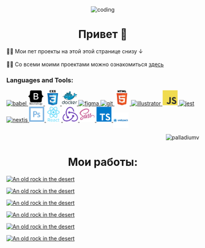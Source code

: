 <div align='center'>
<img alt="coding" width="500" height="300" 
 src="https://i.pinimg.com/originals/e4/26/70/e426702edf874b181aced1e2fa5c6cde.gif">

</div>

<h1 align="center">Привет 👋</h1>

<span> 👨‍💻 Мои пет проекты на этой этой странице снизу ↓ </span> <br/> <br/>
<span> 👨‍💻 Со всеми моими проектами можно ознакомиться [здесь](https://github.com/PalladiUmV?tab=repositories)</span> 


<h3> Languages and Tools: </h3>

<p> <a href="https://babeljs.io/" target="_blank" rel="noreferrer"> <img src="https://www.vectorlogo.zone/logos/babeljs/babeljs-icon.svg" alt="babel" width="40" height="40"/> </a> <a href="https://getbootstrap.com" target="_blank" rel="noreferrer"> <img src="https://raw.githubusercontent.com/devicons/devicon/master/icons/bootstrap/bootstrap-plain-wordmark.svg" alt="bootstrap" width="40" height="40"/> </a> <a href="https://www.w3schools.com/css/" target="_blank" rel="noreferrer"> <img src="https://raw.githubusercontent.com/devicons/devicon/master/icons/css3/css3-original-wordmark.svg" alt="css3" width="40" height="40"/> </a> <a href="https://www.docker.com/" target="_blank" rel="noreferrer"> <img src="https://raw.githubusercontent.com/devicons/devicon/master/icons/docker/docker-original-wordmark.svg" alt="docker" width="40" height="40"/> </a> <a href="https://www.figma.com/" target="_blank" rel="noreferrer"> <img src="https://www.vectorlogo.zone/logos/figma/figma-icon.svg" alt="figma" width="40" height="40"/> </a> <a href="https://git-scm.com/" target="_blank" rel="noreferrer"> <img src="https://www.vectorlogo.zone/logos/git-scm/git-scm-icon.svg" alt="git" width="40" height="40"/> </a> <a href="https://www.w3.org/html/" target="_blank" rel="noreferrer"> <img src="https://raw.githubusercontent.com/devicons/devicon/master/icons/html5/html5-original-wordmark.svg" alt="html5" width="40" height="40"/> </a> <a href="https://www.adobe.com/in/products/illustrator.html" target="_blank" rel="noreferrer"> <img src="https://www.vectorlogo.zone/logos/adobe_illustrator/adobe_illustrator-icon.svg" alt="illustrator" width="40" height="40"/> </a> <a href="https://developer.mozilla.org/en-US/docs/Web/JavaScript" target="_blank" rel="noreferrer"> <img src="https://raw.githubusercontent.com/devicons/devicon/master/icons/javascript/javascript-original.svg" alt="javascript" width="40" height="40"/> </a> <a href="https://jestjs.io" target="_blank" rel="noreferrer"> <img src="https://www.vectorlogo.zone/logos/jestjsio/jestjsio-icon.svg" alt="jest" width="40" height="40"/> </a> <a href="https://nextjs.org/" target="_blank" rel="noreferrer"> <img src="https://cdn.worldvectorlogo.com/logos/nextjs-2.svg" alt="nextjs" width="40" height="40"/> </a> <a href="https://www.photoshop.com/en" target="_blank" rel="noreferrer">
<img src="https://raw.githubusercontent.com/devicons/devicon/master/icons/photoshop/photoshop-line.svg" alt="photoshop" width="40" height="40"/> </a> <a href="https://reactjs.org/" target="_blank" rel="noreferrer"> <img src="https://raw.githubusercontent.com/devicons/devicon/master/icons/react/react-original-wordmark.svg" alt="react" width="40" height="40"/> </a> <a href="https://redux.js.org" target="_blank" rel="noreferrer"> 
<img src="https://raw.githubusercontent.com/devicons/devicon/master/icons/redux/redux-original.svg" alt="redux" width="40" height="40"/> </a> <a href="https://sass-lang.com" target="_blank" rel="noreferrer"> <img src="https://raw.githubusercontent.com/devicons/devicon/master/icons/sass/sass-original.svg" alt="sass" width="40" height="40"/> </a> <a href="https://www.typescriptlang.org/" target="_blank" rel="noreferrer"> <img src="https://raw.githubusercontent.com/devicons/devicon/master/icons/typescript/typescript-original.svg" alt="typescript" width="40" height="40"/> </a> <a href="https://webpack.js.org" target="_blank" rel="noreferrer">  
<img align="center" src="https://raw.githubusercontent.com/devicons/devicon/d00d0969292a6569d45b06d3f350f463a0107b0d/icons/webpack/webpack-original-wordmark.svg" alt="webpack" width="40" height="40"/> </a> </p>


 

<p align="right">
<img align="center" width="500" height="250" src="https://github-readme-stats.vercel.app/api/top-langs?username=palladiumv&theme=dark&border_color=eb3bce&show_icons=true&locale=en&layout=compact" alt="palladiumv"/>
</p>



<h1 align="center"> Мои работы: </h1>


[![An old rock in the desert](https://i.ibb.co/Ln0019S/spotify.png "spotify jobs")](https://palladiumv.github.io/Spotify-Jobs/)

[![An old rock in the desert](https://i.ibb.co/JBwsmjY/createx.png "createX")](https://palladiumv.github.io/createx)

[![An old rock in the desert](https://i.ibb.co/1z1sDYk/bookstore.png "book store")](https://palladiumv.github.io/reStore/)

[![An old rock in the desert](https://i.ibb.co/0Bzc2LL/weather.png "weather app")](https://palladiumv.github.io/weather-app/)

[![An old rock in the desert](https://i.ibb.co/1JGWm3L/star-wars.png "star wars")](https://palladiumv.github.io/starWarsDB/)

[![An old rock in the desert](https://i.ibb.co/3rPXRnX/flaby.png "flaby landing page")](https://palladiumv.github.io/Flaby/)
